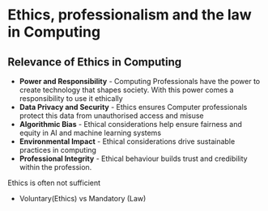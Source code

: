 # Ethics, professionalism and the law in Computing

## Relevance of Ethics in Computing
- **Power and Responsibility** - Computing Professionals have the power to create technology that shapes society. With this power comes a responsibility to use it ethically
- **Data Privacy and Security** - Ethics ensures Computer professionals protect this data from unauthorised access and misuse
- **Algorithmic Bias** - Ethical considerations help ensure fairness and equity in AI and machine learning systems 
- **Environmental Impact** - Ethical considerations drive sustainable practices in computing
- **Professional Integrity** - Ethical behaviour builds trust and credibility within the profession.

Ethics is often not sufficient
- Voluntary(Ethics) vs Mandatory (Law)
